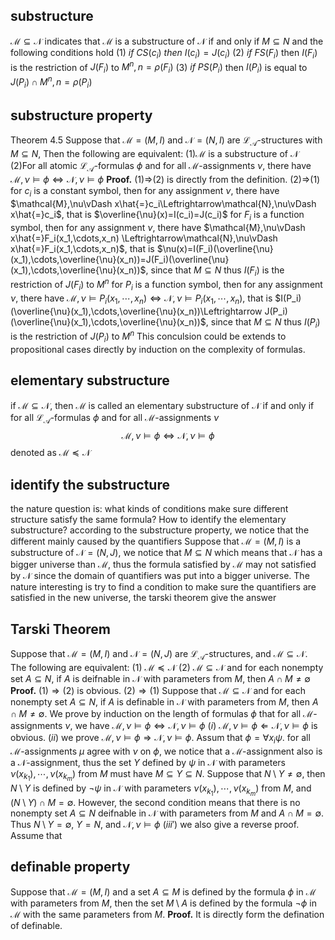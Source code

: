 
## substructure
$\mathcal{M}\subseteq\mathcal{N}$ indicates that $\mathcal{M}$ is a substructure of $\mathcal{N}$ if and only if $M\subseteq N$ and the following conditions hold
(1) $if\ CS(c_i)\ then\ I(c_i)=J(c_i)$
(2) $if\ FS(F_i)$ then $I(F_i)$ is the restriction of $J(F_i)$ to $M^n,n=\rho(F_i)$
(3) $if\ PS(P_i)$ then $I(P_i)$ is equal to $J(P_i)\cap M^n,n=\rho(P_i)$

## substructure property
Theorem 4.5 Suppose that $\mathcal{M}=(M,I)$ and $\mathcal{N}=(N,I)$ are $\mathcal{L_\mathcal{A}}$-structures with $M\subseteq N$, Then the following are equivalent:
(1)$\mathcal{M}$ is a substructure of $\mathcal{N}$
(2)For all atomic $\mathcal{L_\mathcal{A}}$-formulas $\phi$ and for all $\mathcal{M}$-assignments $\nu$, there have $\mathcal{M},\nu\vDash\phi\Leftrightarrow\mathcal{N},\nu\vDash\phi$
**Proof.**
(1)$\Rightarrow$(2) is directly from the definition.
(2)$\Rightarrow$(1)
for $c_i$ is a constant symbol, then for any assignment $\nu$, there have $\mathcal{M},\nu\vDash x\hat{=}c_i\Leftrightarrow\mathcal{N},\nu\vDash x\hat{=}c_i$, that is $\overline{\nu}(x)=I(c_i)=J(c_i)$
for $F_i$ is a function symbol, then for any assignment $\nu$, there have $\mathcal{M},\nu\vDash x\hat{=}F_i(x_1,\cdots,x_n) \Leftrightarrow\mathcal{N},\nu\vDash x\hat{=}F_i(x_1,\cdots,x_n)$, that is $\nu(x)=I(F_i)(\overline{\nu}(x_1),\cdots,\overline{\nu}(x_n))=J(F_i)(\overline{\nu}(x_1),\cdots,\overline{\nu}(x_n))$, since that $M\subseteq N$ thus $I(F_i)$ is the restriction of $J(F_i)$ to $M^n$
for $P_i$ is a function symbol, then for any assignment $\nu$, there have $\mathcal{M},\nu\vDash P_i(x_1,\cdots,x_n) \Leftrightarrow\mathcal{N},\nu\vDash P_i(x_1,\cdots,x_n)$, that is $I(P_i)(\overline{\nu}(x_1),\cdots,\overline{\nu}(x_n))\Leftrightarrow J(P_i)(\overline{\nu}(x_1),\cdots,\overline{\nu}(x_n))$, since that $M\subseteq N$ thus $I(P_i)$ is the restriction of $J(P_i)$ to $M^n$
This conculsion could be extends to propositional cases directly by induction on the complexity of formulas.

## elementary substructure
if $\mathcal{M}\subseteq\mathcal{N}$, then $\mathcal{M}$ is called an elementary substructure of $\mathcal{N}$ if and only if for all $\mathcal{L_\mathcal{A}}$-formulas $\phi$ and for all $\mathcal{M}$-assignments $\nu$ $$\mathcal{M},\nu\vDash\phi\Leftrightarrow\mathcal{N},\nu\vDash\phi$$ denoted as $\mathcal{M}\preceq\mathcal{N}$

## identify the substructure
the nature question is: what kinds of conditions make sure different structure satisfy the same formula? How to identify the elementary substructure?
according to the substructure property, we notice that the different mainly caused by the quantifiers
Suppose that $\mathcal{M}=(M,I)$ is a substructure of $\mathcal{N}=(N,J)$, we notice that $M\subseteq N$ which means that $\mathcal{N}$ has a bigger universe than $\mathcal{M}$, thus the formula satisfied by $\mathcal{M}$ may not satisfied by $\mathcal{N}$ since the domain of quantifiers was put into a bigger universe.
The nature interesting is try to find a condition to make sure the quantifiers are satisfied in the new universe, the tarski theorem give the answer

## Tarski Theorem 
Suppose that $\mathcal{M}=(M,I)$ and $\mathcal{N}=(N,J)$ are $\mathcal{L_\mathcal{A}}$-structures, and $\mathcal{M}\subseteq\mathcal{N}$. The following are equivalent:
(1) $\mathcal{M}\preceq\mathcal{N}$
(2) $\mathcal{M} \subseteq \mathcal{N}$ and for each nonempty set $A\subseteq N$, if $A$ is deifnable in $\mathcal{N}$ with parameters from $M$, then $A\cap M\neq \emptyset$
**Proof.** $(1)\Rightarrow(2)$ is obvious.
$(2)\Rightarrow(1)$ Suppose that $\mathcal{M}\subseteq\mathcal{N}$ and for each nonempty set $A\subseteq N$, if $A$ is definable in $\mathcal{N}$ with parameters from $M$, then $A\cap M\neq \emptyset$. We prove by induction on the length of formulas $\phi$ that for all $\mathcal{M}$-assignments $\nu$, we have $\mathcal{M},\nu\vDash\phi\Leftrightarrow\mathcal{N},\nu\vDash\phi$
$(i)$ $\mathcal{M},\nu\vDash\phi\Leftarrow\mathcal{N},\nu\vDash\phi$ is obvious.
$(ii)$ we prove $\mathcal{M},\nu\vDash\phi\Rightarrow\mathcal{N},\nu\vDash\phi$. Assum that $\phi=\forall x_i\psi$.  for all $\mathcal{M}$-assignments $\mu$ agree with $\nu$ on $\phi$, we notice that a $\mathcal{M}$-assignment also is a $\mathcal{N}$-assignment, thus the set $Y$ defined by $\psi$ in $\mathcal{N}$ with parameters $\nu(x_{k_1}),\cdots,\nu(x_{k_m})$ from $M$ must have $M\subseteq Y\subseteq N$. Suppose that $N\setminus Y\neq\emptyset$, then $N\setminus Y$ is defined by $\neg\psi$ in $\mathcal{N}$ with parameters $\nu(x_{k_1}),\cdots,\nu(x_{k_m})$ from $M$, and $(N\setminus Y)\cap M=\emptyset$. However, the second condition means that there is no nonempty set $A\subseteq N$ deifnable in $\mathcal{N}$ with parameters from $M$ and $A\cap M=\emptyset$. Thus $N\setminus Y=\emptyset$, $Y = N$, and $\mathcal{N},\nu\vDash\phi$
$(iii')$ we also give a reverse proof. Assume that 




## definable property
Suppose that $\mathcal{M}=(M,I)$ and a set $A\subseteq M$ is defined by the formula $\phi$ in $\mathcal{M}$ with parameters from $M$, then the set $M\setminus A$ is defined by the formula $\neg\phi$ in $\mathcal{M}$ with the same parameters from $M$.
**Proof.** It is directly form the defination of definable.
